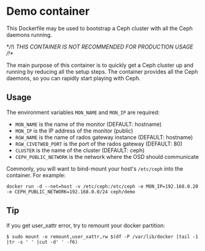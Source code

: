 Demo container
==============

This Dockerfile may be used to bootstrap a Ceph cluster with all the Ceph daemons running.

**/!\ THIS CONTAINER IS NOT RECOMMENDED FOR PRODUCTION USAGE /!\**

The main purpose of this container is to quickly get a Ceph cluster up and running by reducing all the setup steps.
The container provides all the Ceph daemons, so you can rapidly start playing with Ceph.


Usage
-----

The environment variables `MON_NAME` and `MON_IP` are required:

*  `MON_NAME` is the name of the monitor (DEFAULT: hostname)
*  `MON_IP` is the IP address of the monitor (public)
*  `RGW_NAME` is the name of rados gateway instance (DEFAULT: hostname)
*  `RGW_CIVETWEB_PORT` is the port of the rados gateway (DEFAULT: 80)
*  `CLUSTER` is the name of the cluster (DEFAULT: ceph)
*  `CEPH_PUBLIC_NETWORK` is the network where the OSD should communicate

Commonly, you will want to bind-mount your host's `/etc/ceph` into the container.
For example:

`docker run -d --net=host -v /etc/ceph:/etc/ceph -e MON_IP=192.168.0.20 -e CEPH_PUBLIC_NETWORK=192.168.0.0/24 ceph/demo`


Tip
---

If you get user_xattr error, try to remount your docker partition:
```
$ sudo mount -o remount,user_xattr,rw $(df -P /var/lib/docker |tail -1 |tr -s ' ' |cut -d' ' -f6)
```
 
 
 
 
